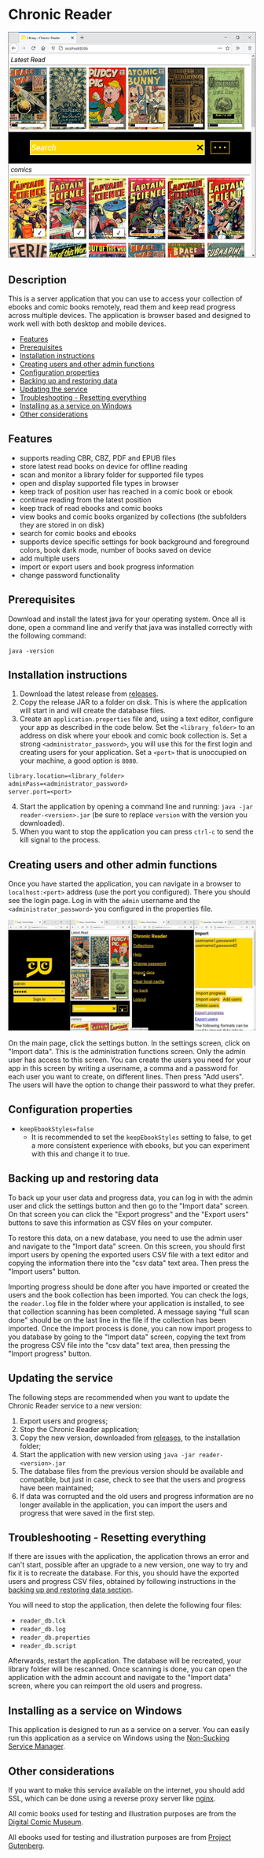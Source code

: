 # Chronic Reader

![chronic reader screenshot](screenshot.png)

## Description

This is a server application that you can use to access your 
collection of ebooks and comic books remotely, read them and
keep read progress across multiple devices. The application
is browser based and designed to work well with both desktop
and mobile devices.

- [Features](#features)
- [Prerequisites](#prerequisites)
- [Installation instructions](#installation-instructions)
- [Creating users and other admin functions](#creating-users-and-other-admin-functions)
- [Configuration properties](#configuration-properties)
- [Backing up and restoring data](#backing-up-and-restoring-data)
- [Updating the service](#updating-the-service)
- [Troubleshooting - Resetting everything](#troubleshooting---resetting-everything)
- [Installing as a service on Windows](#installing-as-a-service-on-windows)
- [Other considerations](#other-considerations)

## Features

- supports reading CBR, CBZ, PDF and EPUB files
- store latest read books on device for offline reading
- scan and monitor a library folder for supported file types
- open and display supported file types in browser
- keep track of position user has reached in a comic book or ebook
- continue reading from the latest position
- keep track of read ebooks and comic books
- view books and comic books organized by collections (the subfolders they
are stored in on disk)
- search for comic books and ebooks
- supports device specific settings for book background and foreground colors, book dark mode, number of books saved on device
- add multiple users
- import or export users and book progress information
- change password functionality

## Prerequisites

Download and install the latest java for your operating system. Once all is done, open a command line and verify that
java was installed correctly with the following command:

```
java -version
```

## Installation instructions

1. Download the latest release from [releases](../../releases).
2. Copy the release JAR to a folder on disk. This is where the application will start in and will create the database
files.
3. Create an `application.properties` file and, using a text editor, configure your app as described in the code below.
Set the `<library_folder>` to an address on disk where your ebook and comic book collection is. Set a strong
`<administrator_password>`, you will use this for the first login and creating users for your application. Set
a `<port>` that is unoccupied on your machine, a good option is `8080`.

```
library.location=<library_folder>
adminPass=<administrator_password>
server.port=<port>
```

4. Start the application by opening a command line and running: `java -jar reader-<version>.jar` (be sure to
replace `version` with the version you downloaded).
5. When you want to stop the application you can press `ctrl-c` to send the kill signal to the process.

## Creating users and other admin functions

Once you have started the application, you can navigate in a browser to `localhost:<port>` address (use the port you
configured). There you should see the login page. Log in with the `admin` username and the `<administrator_password>`
you configured in the properties file.

![create first users](create_first_users.png)

On the main page, click the settings button. In the settings screen, click on "Import data". This is the administration
functions screen. Only the admin user has access to this screen. You can create the users
you need for your app in this screen by writing a username, a comma and a password for each user you want to create,
on different lines. Then press "Add users". The users will have the option to change their password to what they prefer.

## Configuration properties

- `keepEbookStyles=false`
    - It is recommended to set the `keepEbookStyles` setting to false, to get a more consistent experience with ebooks,
    but you can experiment with this and change it to true.
    
## Backing up and restoring data

To back up your user data and progress data, you can log in with the admin user and click the settings button and then go to the "Import data" screen. On that screen you can click the "Export progress" and the "Export users" buttons to save this information as CSV files on your computer.

To restore this data, on a new database, you need to use the admin user and navigate to the "Import data" screen. On this screen, you should first import users by opening the exported users CSV file with a text editor and copying the information there into the "csv data" text area. Then press the "Import users" button.

Importing progress should be done after you have imported or created the users and the book collection has been imported. You can check the logs, the `reader.log` file in the folder where your application is installed, to see that collection scanning has been completed. A message saying "full scan done" should be on the last line in the file if the collection has been imported. Once the import process is done, you can now import progess to you database by going to the "Import data" screen, copying the text from the progress CSV file into the "csv data" text area, then pressing the "Import progress" button.

## Updating the service

The following steps are recommended when you want to update the Chronic Reader service to a new version:

1. Export users and progress;
2. Stop the Chronic Reader application;
3. Copy the new version, downloaded from [releases](../../releases), to the installation folder;
4. Start the application with new version using `java -jar reader-<version>.jar`
5. The database files from the previous version should be available and compatible, but just in case, check to see that the users and progress have been maintained;
6. If data was corrupted and the old users and progress information are no longer available in the application, you can import the users and progress that were saved in the first step.

## Troubleshooting - Resetting everything

If there are issues with the application, the application throws an error and can't start, possible after an upgrade to a new version, one way to try and fix it is to recreate the database. For this, you should have the exported users and progress CSV files, obtained by following instructions in the [backing up and restoring data section](#backing-up-and-restoring-data).

You will need to stop the application, then delete the following four files:

- `reader_db.lck`
- `reader_db.log`
- `reader_db.properties`
- `reader_db.script`

Afterwards, restart the application. The database will be recreated, your library folder will be rescanned. Once scanning is done, you can open the application with the admin account and navigate to the "Import data" screen, where you can reimport the old users and progress.

## Installing as a service on Windows

This application is designed to run as a service on a server. You can easily run
this application as a service on Windows using the [Non-Sucking Service Manager](https://nssm.cc/). 

## Other considerations

If you want to make this service available on the internet, you should add SSL,
which can be done using a reverse proxy server like [nginx](https://nginx.org/).

All comic books used for testing and illustration purposes are from 
the [Digital Comic Museum](https://digitalcomicmuseum.com).

All ebooks used for testing and illustration purposes are from
[Project Gutenberg](https://www.gutenberg.org).